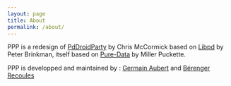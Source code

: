 ```yaml
---
layout: page
title: About
permalink: /about/
---
```

PPP is a redesign of <a href="http://droidparty.net/">PdDroidParty</a> by Chris McCormick based on  <a href="https://github.com/libpd">Libpd</a> by Peter Brinkman, itself based on <a href="http://puredata.info/">Pure-Data</a> by Miller Puckette.

PPP is developped and maintained by : <a href="http://www.mgsx.net/">Germain Aubert</a> and <a href="http://b2renger.github.io/">Bérenger Recoules</a>